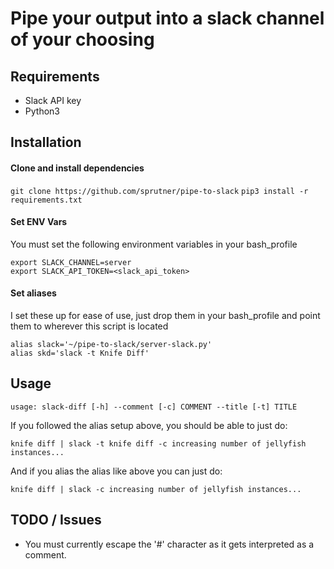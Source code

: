 # Pipe your output into a slack channel of your choosing

## Requirements

- Slack API key
- Python3

## Installation

  #### Clone and install dependencies
  `git clone https://github.com/sprutner/pipe-to-slack`
  `pip3 install -r requirements.txt`

  #### Set ENV Vars
  You must set the following environment variables in your bash_profile
  ```
  export SLACK_CHANNEL=server
  export SLACK_API_TOKEN=<slack_api_token>
  ```

  #### Set aliases
  I set these up for ease of use, just drop them in your bash_profile and point them to wherever this script is located

  ```
  alias slack='~/pipe-to-slack/server-slack.py'
  alias skd='slack -t Knife Diff'
  ```

## Usage

`usage: slack-diff [-h] --comment [-c] COMMENT --title [-t] TITLE`

If you followed the alias setup above, you should be able to just do:

```knife diff | slack -t knife diff -c increasing number of jellyfish instances...```

And if you alias the alias like above you can just do:

```knife diff | slack -c increasing number of jellyfish instances...```

## TODO / Issues

- You must currently escape the '#' character as it gets interpreted as a comment.
